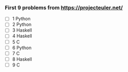 ### First 9 problems from https://projecteuler.net/

- [ ] 1 Python
- [ ] 2 Python
- [ ] 3 Haskell
- [ ] 4 Haskell
- [ ] 5 C
- [ ] 6 Python
- [ ] 7 C
- [ ] 8 Haskell
- [ ] 9 C
